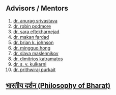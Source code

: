 <!--- ## गुरु  Advisors / Mentors -->
## Advisors / Mentors 
1. [dr. anurag srivastava](https://scholar.google.com/citations?user=_GtNYPMAAAAJ&hl=en)
2. [dr. robin podmore](https://www.incsys.com/team/robin-podmore/)
3. [dr. sara eftekharnejad](https://scholar.google.com/citations?user=aX8tcT4AAAAJ&hl=en&oi=ao)
4. [dr. makan fardad](https://scholar.google.com/citations?user=jWb94BoAAAAJ&hl=en&oi=ao)
5. [dr. brian k. johnson](https://scholar.google.com/citations?user=sQu2RykAAAAJ&hl=en&oi=ao)
6. [dr. mingguo hong](https://scholar.google.com/citations?user=BOSWyvUAAAAJ&hl=en&oi=ao)
7. [dr. slava maslennikov](https://scholar.google.com/citations?user=dxIKNi0AAAAJ&hl=en&oi=ao)
8. [dr. dimitrios katramatos](https://www.bnl.gov/staff/Dkatramatos)
9. [dr. s. v. kulkarni](https://scholar.google.com/citations?user=udLCYSQAAAAJ&hl=en&oi=ao)
10. [dr. prithwiraj purkait](https://scholar.google.com/citations?user=CaYdey0AAAAJ&hl=en&oi=ao)

## [भारतीय दर्शन (Philosophy of Bharat)](philosophy.MD)

<!---## [publications](publications.MD) 
## [teaching](teaching.MD)
## [service](service.MD)
## [biodata](biodata.MD) 
## [reading](philosophy.MD)-->
<!---## [प्रकाशनों](publications.MD) | [शिक्षण](teaching.MD) | [सेवा](service.MD) -->
<!---## [बायोडाटा](biodata.MD) | [पुरस्कार](award.MD)-->
<!--[gallery](gallery.MD)-->
<!---## [तपस्या](philosophy.MD) | [गेलरी](gallery.MD)-->

